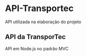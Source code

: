 # API-Transportec
API utilizada na elaboração do projeto

<h2>API da TransporTec</h2>
<p>API em Node.js no padrão MVC</p>
